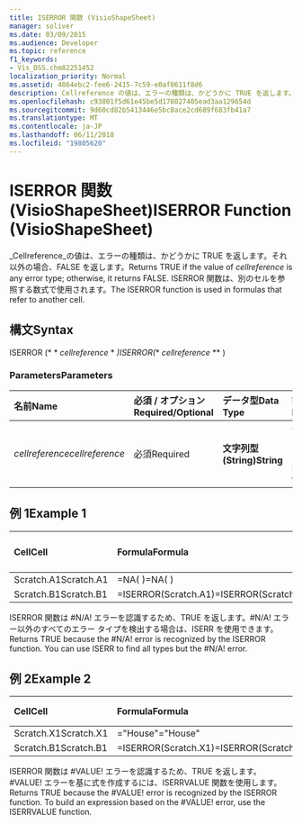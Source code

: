 ```yaml
---
title: ISERROR 関数 (VisioShapeSheet)
manager: soliver
ms.date: 03/09/2015
ms.audience: Developer
ms.topic: reference
f1_keywords:
- Vis_DSS.chm82251452
localization_priority: Normal
ms.assetid: 4864ebc2-fee6-2415-7c59-e0af8611f8d6
description: Cellreference の値は、エラーの種類は、かどうかに TRUE を返します。それ以外の場合、FALSE を返します。 ISERROR 関数は、別のセルを参照する数式で使用されます。
ms.openlocfilehash: c93801f5d61e45be5d178027405ead3aa129654d
ms.sourcegitcommit: 9d60cd82b5413446e5bc8ace2cd689f683fb41a7
ms.translationtype: MT
ms.contentlocale: ja-JP
ms.lasthandoff: 06/11/2018
ms.locfileid: "19805620"
---
```

# <a name="iserror-function-visioshapesheet"></a><span data-ttu-id="6b5d9-104">ISERROR 関数 (VisioShapeSheet)</span><span class="sxs-lookup"><span data-stu-id="6b5d9-104">ISERROR Function (VisioShapeSheet)</span></span>

<span data-ttu-id="6b5d9-105">_Cellreference_の値は、エラーの種類は、かどうかに TRUE を返します。それ以外の場合、FALSE を返します。</span><span class="sxs-lookup"><span data-stu-id="6b5d9-105">Returns TRUE if the value of  _cellreference_ is any error type; otherwise, it returns FALSE.</span></span> <span data-ttu-id="6b5d9-106">ISERROR 関数は、別のセルを参照する数式で使用されます。</span><span class="sxs-lookup"><span data-stu-id="6b5d9-106">The ISERROR function is used in formulas that refer to another cell.</span></span> 
  
## <a name="syntax"></a><span data-ttu-id="6b5d9-107">構文</span><span class="sxs-lookup"><span data-stu-id="6b5d9-107">Syntax</span></span>

<span data-ttu-id="6b5d9-108">ISERROR (* * *cellreference* * *)</span><span class="sxs-lookup"><span data-stu-id="6b5d9-108">ISERROR(** *cellreference* ** )</span></span> 
  
### <a name="parameters"></a><span data-ttu-id="6b5d9-109">Parameters</span><span class="sxs-lookup"><span data-stu-id="6b5d9-109">Parameters</span></span>

|<span data-ttu-id="6b5d9-110">**名前**</span><span class="sxs-lookup"><span data-stu-id="6b5d9-110">**Name**</span></span>|<span data-ttu-id="6b5d9-111">**必須 / オプション**</span><span class="sxs-lookup"><span data-stu-id="6b5d9-111">**Required/Optional**</span></span>|<span data-ttu-id="6b5d9-112">**データ型**</span><span class="sxs-lookup"><span data-stu-id="6b5d9-112">**Data Type**</span></span>|<span data-ttu-id="6b5d9-113">**説明**</span><span class="sxs-lookup"><span data-stu-id="6b5d9-113">**Description**</span></span>|
|:-----|:-----|:-----|:-----|
| <span data-ttu-id="6b5d9-114">_cellreference_</span><span class="sxs-lookup"><span data-stu-id="6b5d9-114">_cellreference_</span></span> <br/> |<span data-ttu-id="6b5d9-115">必須</span><span class="sxs-lookup"><span data-stu-id="6b5d9-115">Required</span></span>  <br/> |<span data-ttu-id="6b5d9-116">**文字列型 (String)**</span><span class="sxs-lookup"><span data-stu-id="6b5d9-116">**String**</span></span> <br/> |<span data-ttu-id="6b5d9-117">セルの参照を指定します。</span><span class="sxs-lookup"><span data-stu-id="6b5d9-117">Reference to a cell.</span></span>  <br/> |
   
## <a name="example-1"></a><span data-ttu-id="6b5d9-118">例 1</span><span class="sxs-lookup"><span data-stu-id="6b5d9-118">Example 1</span></span>

|<span data-ttu-id="6b5d9-119">**Cell**</span><span class="sxs-lookup"><span data-stu-id="6b5d9-119">**Cell**</span></span>|<span data-ttu-id="6b5d9-120">**Formula**</span><span class="sxs-lookup"><span data-stu-id="6b5d9-120">**Formula**</span></span>|<span data-ttu-id="6b5d9-121">**返される値**</span><span class="sxs-lookup"><span data-stu-id="6b5d9-121">**Value returned**</span></span>|
|:-----|:-----|:-----|
|<span data-ttu-id="6b5d9-122">Scratch.A1</span><span class="sxs-lookup"><span data-stu-id="6b5d9-122">Scratch.A1</span></span>  <br/> |<span data-ttu-id="6b5d9-123">=NA( )</span><span class="sxs-lookup"><span data-stu-id="6b5d9-123">=NA( )</span></span>  <br/> |<span data-ttu-id="6b5d9-124">#N/A!</span><span class="sxs-lookup"><span data-stu-id="6b5d9-124">#N/A!</span></span>  <br/> |
|<span data-ttu-id="6b5d9-125">Scratch.B1</span><span class="sxs-lookup"><span data-stu-id="6b5d9-125">Scratch.B1</span></span>  <br/> |<span data-ttu-id="6b5d9-126">=ISERROR(Scratch.A1)</span><span class="sxs-lookup"><span data-stu-id="6b5d9-126">=ISERROR(Scratch.A1)</span></span>  <br/> |<span data-ttu-id="6b5d9-127">TRUE</span><span class="sxs-lookup"><span data-stu-id="6b5d9-127">TRUE</span></span>  <br/> |
   
<span data-ttu-id="6b5d9-p103">ISERROR 関数は #N/A! エラーを認識するため、TRUE を返します。#N/A! エラー以外のすべてのエラー タイプを検出する場合は、ISERR を使用できます。</span><span class="sxs-lookup"><span data-stu-id="6b5d9-p103">Returns TRUE because the #N/A! error is recognized by the ISERROR function. You can use ISERR to find all types but the #N/A! error.</span></span>
  
## <a name="example-2"></a><span data-ttu-id="6b5d9-132">例 2</span><span class="sxs-lookup"><span data-stu-id="6b5d9-132">Example 2</span></span>

|<span data-ttu-id="6b5d9-133">**Cell**</span><span class="sxs-lookup"><span data-stu-id="6b5d9-133">**Cell**</span></span>|<span data-ttu-id="6b5d9-134">**Formula**</span><span class="sxs-lookup"><span data-stu-id="6b5d9-134">**Formula**</span></span>|<span data-ttu-id="6b5d9-135">**返される値**</span><span class="sxs-lookup"><span data-stu-id="6b5d9-135">**Value returned**</span></span>|
|:-----|:-----|:-----|
|<span data-ttu-id="6b5d9-136">Scratch.X1</span><span class="sxs-lookup"><span data-stu-id="6b5d9-136">Scratch.X1</span></span>  <br/> |<span data-ttu-id="6b5d9-137">="House"</span><span class="sxs-lookup"><span data-stu-id="6b5d9-137">="House"</span></span>  <br/> |<span data-ttu-id="6b5d9-138">#VALUE!</span><span class="sxs-lookup"><span data-stu-id="6b5d9-138">#VALUE!</span></span>  <br/> |
|<span data-ttu-id="6b5d9-139">Scratch.B1</span><span class="sxs-lookup"><span data-stu-id="6b5d9-139">Scratch.B1</span></span>  <br/> |<span data-ttu-id="6b5d9-140">=ISERROR(Scratch.X1)</span><span class="sxs-lookup"><span data-stu-id="6b5d9-140">=ISERROR(Scratch.X1)</span></span>  <br/> |<span data-ttu-id="6b5d9-141">TRUE</span><span class="sxs-lookup"><span data-stu-id="6b5d9-141">TRUE</span></span>  <br/> |
   
<span data-ttu-id="6b5d9-p104">ISERROR 関数は #VALUE! エラーを認識するため、TRUE を返します。#VALUE! エラーを基に式を作成するには、ISERRVALUE 関数を使用します。</span><span class="sxs-lookup"><span data-stu-id="6b5d9-p104">Returns TRUE because the #VALUE! error is recognized by the ISERROR function. To build an expression based on the #VALUE! error, use the ISERRVALUE function.</span></span>
  

